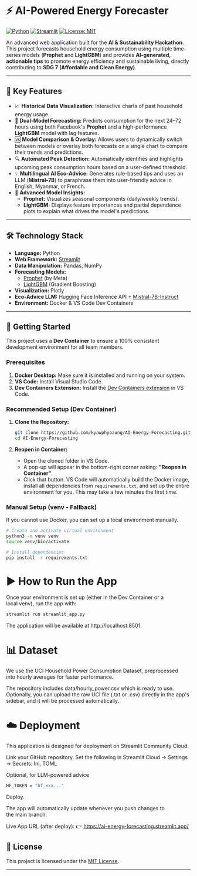 # ⚡ AI-Powered Energy Forecaster

[![Python](https://img.shields.io/badge/Python-3.10%2B-blue.svg)](https://www.python.org/downloads/) [![Streamlit](https://img.shields.io/badge/Streamlit-1.30%2B-FF4B4B)](https://streamlit.io) [![License: MIT](https://img.shields.io/badge/License-MIT-yellow.svg)](LICENSE)

An advanced web application built for the **AI & Sustainability Hackathon**. This project forecasts household energy consumption using multiple time-series models (**Prophet** and **LightGBM**) and provides **AI-generated, actionable tips** to promote energy efficiency and sustainable living, directly contributing to **SDG 7 (Affordable and Clean Energy)**.

---

## 🎯 Key Features

- 📈 **Historical Data Visualization:** Interactive charts of past household energy usage.
- 🔮 **Dual-Model Forecasting:** Predicts consumption for the next 24–72 hours using both Facebook's **Prophet** and a high-performance **LightGBM** model with lag features.
- 🆚 **Model Comparison & Overlay:** Allows users to dynamically switch between models or overlay both forecasts on a single chart to compare their trends and predictions.
- 🔍 **Automated Peak Detection:** Automatically identifies and highlights upcoming peak consumption hours based on a user-defined threshold.
- 💡 **Multilingual AI Eco-Advice:** Generates rule-based tips and uses an LLM (**Mistral-7B**) to paraphrase them into user-friendly advice in English, Myanmar, or French.
- 🔬 **Advanced Model Insights:**
  - **Prophet:** Visualizes seasonal components (daily/weekly trends).
  - **LightGBM:** Displays feature importances and partial dependence plots to explain what drives the model's predictions.

---

## 🛠️ Technology Stack

- **Language:** Python
- **Web Framework:** [Streamlit](https://streamlit.io)
- **Data Manipulation:** Pandas, NumPy
- **Forecasting Models:**
  - [Prophet](https://facebook.github.io/prophet/) (by Meta)
  - [LightGBM](https://lightgbm.readthedocs.io/) (Gradient Boosting)
- **Visualization:** Plotly
- **Eco-Advice LLM:** Hugging Face Inference API + [Mistral-7B-Instruct](https://huggingface.co/mistralai/Mistral-7B-Instruct-v0.2)
- **Environment:** Docker & VS Code Dev Containers

---

## 🚀 Getting Started

This project uses a **Dev Container** to ensure a 100% consistent development environment for all team members.

### Prerequisites
1.  **Docker Desktop:** Make sure it is installed and running on your system.
2.  **VS Code:** Install Visual Studio Code.
3.  **Dev Containers Extension:** Install the [Dev Containers extension](https://marketplace.visualstudio.com/items?itemName=ms-vscode-remote.remote-containers) in VS Code.

### Recommended Setup (Dev Container)

1.  **Clone the Repository:**
    ```bash
    git clone https://github.com/kyawphyoaung/AI-Energy-Forecasting.git
    cd AI-Energy-Forecasting
    ```

2.  **Reopen in Container:**
    - Open the cloned folder in VS Code.
    - A pop-up will appear in the bottom-right corner asking: **"Reopen in Container"**.
    - Click that button. VS Code will automatically build the Docker image, install all dependencies from `requirements.txt`, and set up the entire environment for you. This may take a few minutes the first time.

### Manual Setup (venv - Fallback)
If you cannot use Docker, you can set up a local environment manually.
```bash
# Create and activate virtual environment
python3 -m venv venv
source venv/bin/activate

# Install dependencies
pip install -r requirements.txt
```


# ▶️ How to Run the App

Once your environment is set up (either in the Dev Container or a local venv), run the app with:

```Bash
streamlit run streamlit_app.py
```
The application will be available at http://localhost:8501.

# 📊 Dataset
We use the UCI Household Power Consumption Dataset, preprocessed into hourly averages for faster performance.

The repository includes data/hourly_power.csv which is ready to use.
Optionally, you can upload the raw UCI file (.txt or .csv) directly in the app's sidebar, and it will be processed automatically.

# ☁️ Deployment
This application is designed for deployment on Streamlit Community Cloud.

Link your GitHub repository.
Set the following in Streamlit Cloud → Settings → Secrets:
Ini, TOML

Optional, for LLM-powered advice
```bash
HF_TOKEN = "hf_xxx..."
```
Deploy. 

The app will automatically update whenever you push changes to the main branch.

Live App URL (after deploy): 👉 https://ai-energy-forecasting.streamlit.app/


## 📜 License

This project is licensed under the [MIT License](LICENSE).

---
